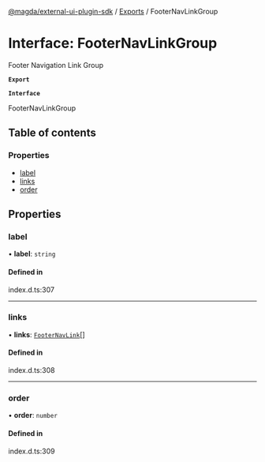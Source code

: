 [@magda/external-ui-plugin-sdk](../README.md) / [Exports](../modules.md) / FooterNavLinkGroup

# Interface: FooterNavLinkGroup

Footer Navigation Link Group

**`Export`**

**`Interface`**

FooterNavLinkGroup

## Table of contents

### Properties

- [label](FooterNavLinkGroup.md#label)
- [links](FooterNavLinkGroup.md#links)
- [order](FooterNavLinkGroup.md#order)

## Properties

### label

• **label**: `string`

#### Defined in

index.d.ts:307

---

### links

• **links**: [`FooterNavLink`](FooterNavLink.md)[]

#### Defined in

index.d.ts:308

---

### order

• **order**: `number`

#### Defined in

index.d.ts:309
